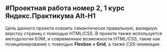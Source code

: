 #Проектная работа номер 2, 1 курс Яндекс.Практикума
Alt-H1
------
Цель данного проекта освоить семантически правильную, валидную верстку страниц с помощью HTML/CSS.
В проекте также используется методология БЭМ, и современные возможности HTML/CSS, такие как позиционирование с помощью **Flexbox** и **Grid**, а также *CSS-анимации*.
